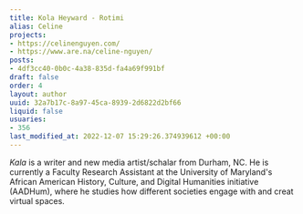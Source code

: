 ```yaml
---
title: Kola Heyward - Rotimi
alias: Celine
projects:
- https://celinenguyen.com/
- https://www.are.na/celine-nguyen/
posts:
- 4df3cc40-0b0c-4a38-835d-fa4a69f991bf
draft: false
order: 4
layout: author
uuid: 32a7b17c-8a97-45ca-8939-2d6822d2bf66
liquid: false
usuaries:
- 356
last_modified_at: 2022-12-07 15:29:26.374939612 +00:00
---
```


<p><em>Kala</em> is a writer and new media artist/schalar from Durham, NC. He is currently a Faculty Research Assistant at the University of Maryland's African American History, Culture, and Digital Humanities initiative (AADHum), where he studies how different societies engage with and creat virtual spaces.</p>